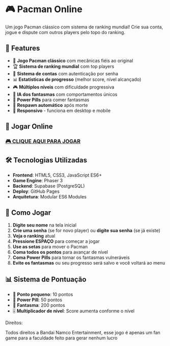# 🎮 Pacman Online

Um jogo Pacman clássico com sistema de ranking mundial! Crie sua conta, jogue e dispute com outros players pelo topo do ranking.

## 🌟 **Features**

- 🎯 **Jogo Pacman clássico** com mecânicas fiéis ao original
- 🏆 **Sistema de ranking mundial** com top players
- 👤 **Sistema de contas** com autenticação por senha
- 📊 **Estatísticas de progresso** (melhor score, nível alcançado)
- 🎮 **Múltiplos níveis** com dificuldade progressiva
- 👻 **IA dos fantasmas** com comportamentos únicos
- 💊 **Power Pills** para comer fantasmas
- 🔄 **Respawn automático** após morte
- 📱 **Responsivo** - funciona em desktop e mobile

## 🚀 **Jogar Online**

### [🎮 CLIQUE AQUI PARA JOGAR](https://diabetico2.github.io/pacmanbackup/)

## 🛠 **Tecnologias Utilizadas**

- **Frontend**: HTML5, CSS3, JavaScript ES6+
- **Game Engine**: Phaser 3
- **Backend**: Supabase (PostgreSQL)
- **Deploy**: GitHub Pages
- **Arquitetura**: Modular ES6 Modules

## 🎯 **Como Jogar**

1. **Digite seu nome** na tela inicial
2. **Crie uma senha** (se for novo player) ou **digite sua senha** (se já existe)
3. **Veja o ranking** atual
4. **Pressione ESPAÇO** para começar a jogar
5. **Use as setas** para mover o Pacman
6. **Coma todos os pontos** para avançar de nível
7. **Coma Power Pills** para tornar os fantasmas vulneráveis
8. **Evite os fantasmas** ou seu progresso será salvo e você voltará ao menu

## 📊 **Sistema de Pontuação**

- 🔹 **Ponto pequeno**: 10 pontos
- 💊 **Power Pill**: 50 pontos  
- 👻 **Fantasma**: 200 pontos
- 🎚️ **Multiplicador de nível**: Score aumenta conforme o nível

Direitos:

Todos direitos a Bandai Namco Entertainment, esse jogo é apenas um fan game para a faculdade feito para gerar nenhum lucro
